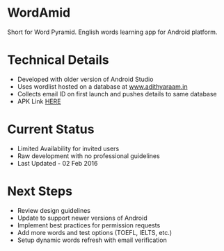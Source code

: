 # WordAmid
Short for Word Pyramid. English words learning app for Android platform.

# Technical Details
- Developed with older version of Android Studio
- Uses wordlist hosted on a database at www.adithyaraam.in
- Collects email ID on first launch and pushes details to same database
- APK Link [HERE](http://adithyaraam.in/wordamid.apk)

# Current Status
- Limited Availability for invited users
- Raw development with no professional guidelines
- Last Updated - 02 Feb 2016

# Next Steps
- Review design guidelines
- Update to support newer versions of Android
- Implement best practices for permission requests
- Add more words and test options (TOEFL, IELTS, etc.)
- Setup dynamic words refresh with email verification